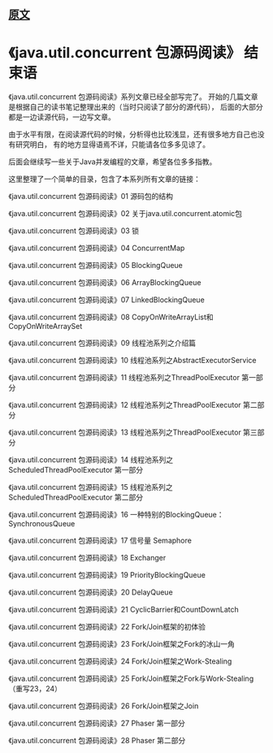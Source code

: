 
## [原文](http://www.cnblogs.com/wanly3643/p/3992238.html)

# 《java.util.concurrent 包源码阅读》 结束语

《java.util.concurrent 包源码阅读》系列文章已经全部写完了。
开始的几篇文章是根据自己的读书笔记整理出来的（当时只阅读了部分的源代码），
后面的大部分都是一边读源代码，一边写文章。

由于水平有限，在阅读源代码的时候，分析得也比较浅显，还有很多地方自己也没有研究明白，
有的地方显得语焉不详，只能请各位多多见谅了。

后面会继续写一些关于Java并发编程的文章，希望各位多多指教。
 
这里整理了一个简单的目录，包含了本系列所有文章的链接：

《java.util.concurrent 包源码阅读》01 源码包的结构

《java.util.concurrent 包源码阅读》02 关于java.util.concurrent.atomic包

《java.util.concurrent 包源码阅读》03 锁

《java.util.concurrent 包源码阅读》04 ConcurrentMap

《java.util.concurrent 包源码阅读》05 BlockingQueue

《java.util.concurrent 包源码阅读》06 ArrayBlockingQueue

《java.util.concurrent 包源码阅读》07 LinkedBlockingQueue

《java.util.concurrent 包源码阅读》08 CopyOnWriteArrayList和CopyOnWriteArraySet

《java.util.concurrent 包源码阅读》09 线程池系列之介绍篇

《java.util.concurrent 包源码阅读》10 线程池系列之AbstractExecutorService

《java.util.concurrent 包源码阅读》11 线程池系列之ThreadPoolExecutor 第一部分

《java.util.concurrent 包源码阅读》12 线程池系列之ThreadPoolExecutor 第二部分

《java.util.concurrent 包源码阅读》13 线程池系列之ThreadPoolExecutor 第三部分

《java.util.concurrent 包源码阅读》14 线程池系列之ScheduledThreadPoolExecutor 第一部分

《java.util.concurrent 包源码阅读》15 线程池系列之ScheduledThreadPoolExecutor 第二部分

《java.util.concurrent 包源码阅读》16 一种特别的BlockingQueue：SynchronousQueue

《java.util.concurrent 包源码阅读》17 信号量 Semaphore

《java.util.concurrent 包源码阅读》18 Exchanger

《java.util.concurrent 包源码阅读》19 PriorityBlockingQueue

《java.util.concurrent 包源码阅读》20 DelayQueue

《java.util.concurrent 包源码阅读》21 CyclicBarrier和CountDownLatch

《java.util.concurrent 包源码阅读》22 Fork/Join框架的初体验

《java.util.concurrent 包源码阅读》23 Fork/Join框架之Fork的冰山一角

《java.util.concurrent 包源码阅读》24 Fork/Join框架之Work-Stealing

《java.util.concurrent 包源码阅读》25 Fork/Join框架之Fork与Work-Stealing（重写23，24）

《java.util.concurrent 包源码阅读》26 Fork/Join框架之Join


《java.util.concurrent 包源码阅读》27 Phaser 第一部分

《java.util.concurrent 包源码阅读》28 Phaser 第二部分
